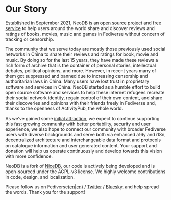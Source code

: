 Our Story
=========

Established in September 2021, NeoDB is an [open source project](https://github.com/neodb-social/neodb) and [free service](https://neodb.social/) to help users around the world share and discover reviews and ratings of books, movies, music and games in Fediverse without concern of tracking or censorship.


The community that we serve today are mostly those previously used social networks in China to share their reviews and ratings for book, movie and music. By doing so for the last 15 years, they have made these reviews a rich form of archive that is the container of personal stories, intellectual debates, political opinions, and more. However, in recent years many of them got suppressed and banned due to increasing censorship and authoritarian laws in China. Many users have lost trust in proprietary software and services in China. NeoDB started as a humble effort to build open source software and services to help these internet refugees recreate their social network identity, regain control of their own content, and share their discoveries and opinions with their friends freely in Fediverse and, thanks to the openness of ActivityPub, the whole world.


As we’ve gained some [initial attraction](https://blog.joinmastodon.org/2021/12/mastodon-recap-2021/), we expect to continue supporting this fast growing community with better portability, security and user experience, we also hope to connect our community with broader Fediverse users with diverse backgrounds and serve both via enhanced a16y and i18n, decentralized architecture and interchangeable data format and protocols on catalogue information and user generated content. Your support and donation will help us operate continuously and develop towards this vision with more confidence.


NeoDB is a fork of [NiceDB](https://github.com/doubaniux/boofilsic), our code is actively being developed and is open-sourced under the AGPL-v3 license. We highly welcome contributions in code, design, and localization.


Please follow us on Fediverse([en](https://mastodon.online/@neodb)|[cn](https://mastodon.social/@neodb)) / [Twitter](https://x.com/NeoDBsocial) / [Bluesky](https://bsky.app/profile/neodb.bsky.social), and help spread the words. Thank you for the support!
